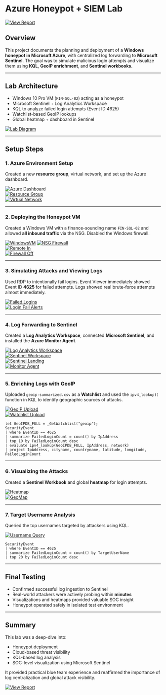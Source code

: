 # Azure Honeypot + SIEM Lab

[![View Report](https://img.shields.io/badge/PDF_Report-View-blue?logo=adobeacrobatreader&style=for-the-badge)](./Azure_Honeypot_SIEM_Lab_Report.pdf)

## Overview

This project documents the planning and deployment of a **Windows honeypot in Microsoft Azure**, with centralized log forwarding to **Microsoft Sentinel**. The goal was to simulate malicious login attempts and visualize them using **KQL**, **GeoIP enrichment**, and **Sentinel workbooks**.

---

## Lab Architecture

- Windows 10 Pro VM (`FIN-SQL-02`) acting as a honeypot
- Microsoft Sentinel + Log Analytics Workspace
- KQL to analyze failed login attempts (Event ID 4625)
- Watchlist-based GeoIP lookups
- Global heatmap + dashboard in Sentinel

[![Lab Diagram](./images/1_Azure_Honeypot_Lab_Diagram.jpg)](./images/1_Azure_Honeypot_Lab_Diagram.jpg)

---

## Setup Steps

### 1. Azure Environment Setup

Created a new **resource group**, virtual network, and set up the Azure dashboard.

[![Azure Dashboard](./images/2_Fresh_dashboard.png)](./images/2_Fresh_dashboard.png)  
[![Resource Group](./images/3_Created_resource_group.png)](./images/3_Created_resource_group.png)  
[![Virtual Network](./images/4_Vnet_deployed.png)](./images/4_Vnet_deployed.png)

---

### 2. Deploying the Honeypot VM

Created a Windows VM with a finance-sounding name `FIN-SQL-02` and allowed **all inbound traffic** via the NSG. Disabled the Windows firewall.

[![WindowsVM](./images/5_WindowsVM_created.png)](./images/5_WindowsVM_created.png) 
[![NSG Firewall](./images/6_NSG_firewall.png)](./images/6_NSG_firewall.png)  
[![Remote In](./images/8_Remote_in_desktop.png)](./images/8_Remote_in_desktop.png)  
[![Firewall Off](./images/9_WindowsVM_firewall_off.png)](./images/9_WindowsVM_firewall_off.png)

---

### 3. Simulating Attacks and Viewing Logs

Used RDP to intentionally fail logins. Event Viewer immediately showed Event ID **4625** for failed attempts. Logs showed real brute-force attempts almost immediately.

[![Failed Logins](./images/11_VM_login_test_fail_results.png)](./images/11_VM_login_test_fail_results.png)  
[![Login Fail Alerts](./images/12_VM_login_test_fail_results.png)](./images/12_VM_login_test_fail_results.png)

---

### 4. Log Forwarding to Sentinel

Created a **Log Analytics Workspace**, connected **Microsoft Sentinel**, and installed the **Azure Monitor Agent**.

[![Log Analytics Workspace](./images/13_Workspace_created.png)](./images/13_Workspace_created.png)  
[![Sentinel Workspace](./images/14_MAS_Sentinel_WS.png)](./images/14_MAS_Sentinel_WS.png)  
[![Sentinel Landing](./images/15_SentinelLandingpage.png)](./images/15_SentinelLandingpage.png)  
[![Monitor Agent](./images/19_Monitor_agent_deployed.png)](./images/19_Monitor_agent_deployed.png)

---

### 5. Enriching Logs with GeoIP

Uploaded `geoip-summarized.csv` as a **Watchlist** and used the `ipv4_lookup()` function in KQL to identify geographic sources of attacks.

[![GeoIP Upload](./images/25_GeoIP_data_upload_success.png)](./images/25_GeoIP_data_upload_success.png)  
[![Watchlist Upload](./images/24_Sentinel_watchlist_geoipdata.png)](./images/24_Sentinel_watchlist_geoipdata.png)

```kql
let GeoIPDB_FULL = _GetWatchlist("geoip");
SecurityEvent
| where EventID == 4625
| summarize FailedLoginCount = count() by IpAddress
| top 10 by FailedLoginCount desc
| evaluate ipv4_lookup(GeoIPDB_FULL, IpAddress, network)
| project IpAddress, cityname, countryname, latitude, longitude, FailedLoginCount
```

---

### 6. Visualizing the Attacks

Created a **Sentinel Workbook** and global **heatmap** for login attempts.

[![Heatmap](./images/27_Heatmap_after_24hrs.png)](./images/27_Heatmap_after_24hrs.png)  
[![GeoMap](./images/29_GeoMap_top_country_attacks.png)](./images/29_GeoMap_top_country_attacks.png)

---

### 7. Target Username Analysis

Queried the top usernames targeted by attackers using KQL.

[![Username Query](./images/30_GeoMap_top_username_attempts.png)](./images/30_GeoMap_top_username_attempts.png)

```kql
SecurityEvent
| where EventID == 4625
| summarize FailedLoginCount = count() by TargetUserName
| top 20 by FailedLoginCount desc
```

---

## Final Testing

- Confirmed successful log ingestion to Sentinel  
- Real-world attackers were actively probing within **minutes**  
- Visualizations and heatmaps provided valuable SOC insight  
- Honeypot operated safely in isolated test environment  

---

## Summary

This lab was a deep-dive into:
- Honeypot deployment
- Cloud-based threat visibility
- KQL-based log analysis
- SOC-level visualization using Microsoft Sentinel

It provided practical blue team experience and reaffirmed the importance of log centralization and global attack visibility.

[![View Report](https://img.shields.io/badge/PDF_Report-View-blue?logo=adobeacrobatreader&style=for-the-badge)](./Azure_Honeypot_SIEM_Lab_Report.pdf)
